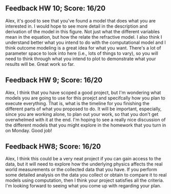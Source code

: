 ## Feedback HW 10; Score: 16/20

Alex, it's good to see that you've found a model that does what you are interested in. I would hope to see more detail in the description and derivation of the model in this figure. Not just what the different variables mean in the equation, but how the relate the refractive model. I also think I understand better what you intend to do with the computational model and I think outcome modeling is a great idea for what you want. There's a lot of parameter space to look into here (i.e., lots of things to vary), so you will need to think through what you intend to plot to demonstrate what your results will be. Great work so far.

## Feedback HW 9; Score: 16/20

Alex, I think that you have scoped a good project, but I'm wondering what models you are going to use for this proejct and specifcally how you plan to execute everything. That is, what is the timeline for you finishing the different parts of what you proposed to do. It will be important, especially, since you are working alone, to plan out your work, so that you don't get overwhelmed with it at the end. I'm hoping to see a really nice discussion of the different models that you might explore in the homework that you turn in on Monday. Good job!

## Feedback HW8; Score: 16/20

Alex, I think this could be a very neat project if you can gain access to the data, but it will need to explore how the underlying physics affects the real world measurements or the collected data that you have. If you perform some detailed analysis on the data you collect or obtain to compare it to real models using computation, then I think your project satisfies all the criteria. I'm looking forward to seeing what you come up with regarding your plan.
